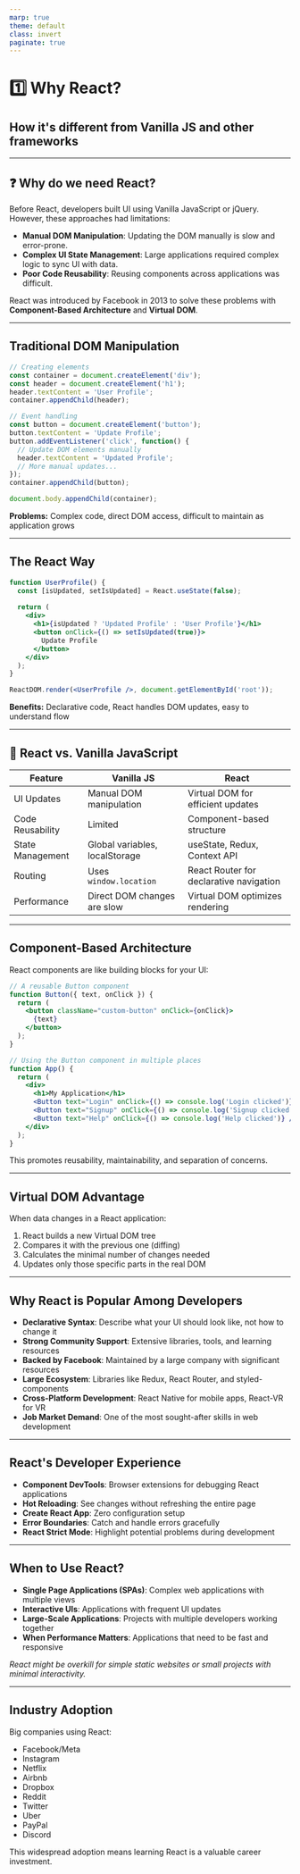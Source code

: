 ```yaml
---
marp: true
theme: default
class: invert
paginate: true
---
```


# 1️⃣ Why React?
## How it's different from Vanilla JS and other frameworks

---

## ❓ Why do we need React?

Before React, developers built UI using Vanilla JavaScript or jQuery. However, these approaches had limitations:

* **Manual DOM Manipulation**: Updating the DOM manually is slow and error-prone.
* **Complex UI State Management**: Large applications required complex logic to sync UI with data.
* **Poor Code Reusability**: Reusing components across applications was difficult.

React was introduced by Facebook in 2013 to solve these problems with **Component-Based Architecture** and **Virtual DOM**.

---

## Traditional DOM Manipulation

```javascript
// Creating elements
const container = document.createElement('div');
const header = document.createElement('h1');
header.textContent = 'User Profile';
container.appendChild(header);

// Event handling
const button = document.createElement('button');
button.textContent = 'Update Profile';
button.addEventListener('click', function() {
  // Update DOM elements manually
  header.textContent = 'Updated Profile';
  // More manual updates...
});
container.appendChild(button);

document.body.appendChild(container);
```

**Problems:** Complex code, direct DOM access, difficult to maintain as application grows

---

## The React Way

```jsx
function UserProfile() {
  const [isUpdated, setIsUpdated] = React.useState(false);
  
  return (
    <div>
      <h1>{isUpdated ? 'Updated Profile' : 'User Profile'}</h1>
      <button onClick={() => setIsUpdated(true)}>
        Update Profile
      </button>
    </div>
  );
}

ReactDOM.render(<UserProfile />, document.getElementById('root'));
```

**Benefits:** Declarative code, React handles DOM updates, easy to understand flow

---

## 🔄 React vs. Vanilla JavaScript

| Feature | Vanilla JS | React |
|---------|------------|-------|
| UI Updates | Manual DOM manipulation | Virtual DOM for efficient updates |
| Code Reusability | Limited | Component-based structure |
| State Management | Global variables, localStorage | useState, Redux, Context API |
| Routing | Uses `window.location` | React Router for declarative navigation |
| Performance | Direct DOM changes are slow | Virtual DOM optimizes rendering |

---

## Component-Based Architecture

React components are like building blocks for your UI:

```jsx
// A reusable Button component
function Button({ text, onClick }) {
  return (
    <button className="custom-button" onClick={onClick}>
      {text}
    </button>
  );
}

// Using the Button component in multiple places
function App() {
  return (
    <div>
      <h1>My Application</h1>
      <Button text="Login" onClick={() => console.log('Login clicked')} />
      <Button text="Signup" onClick={() => console.log('Signup clicked')} />
      <Button text="Help" onClick={() => console.log('Help clicked')} />
    </div>
  );
}
```

This promotes reusability, maintainability, and separation of concerns.

---

## Virtual DOM Advantage

When data changes in a React application:
1. React builds a new Virtual DOM tree
2. Compares it with the previous one (diffing)
3. Calculates the minimal number of changes needed
4. Updates only those specific parts in the real DOM

---

## Why React is Popular Among Developers

* **Declarative Syntax**: Describe what your UI should look like, not how to change it
* **Strong Community Support**: Extensive libraries, tools, and learning resources
* **Backed by Facebook**: Maintained by a large company with significant resources
* **Large Ecosystem**: Libraries like Redux, React Router, and styled-components
* **Cross-Platform Development**: React Native for mobile apps, React-VR for VR
* **Job Market Demand**: One of the most sought-after skills in web development

---

## React's Developer Experience

* **Component DevTools**: Browser extensions for debugging React applications
* **Hot Reloading**: See changes without refreshing the entire page
* **Create React App**: Zero configuration setup
* **Error Boundaries**: Catch and handle errors gracefully
* **React Strict Mode**: Highlight potential problems during development

---

## When to Use React?

* **Single Page Applications (SPAs)**: Complex web applications with multiple views
* **Interactive UIs**: Applications with frequent UI updates
* **Large-Scale Applications**: Projects with multiple developers working together
* **When Performance Matters**: Applications that need to be fast and responsive

*React might be overkill for simple static websites or small projects with minimal interactivity.*

---

## Industry Adoption

Big companies using React:
- Facebook/Meta
- Instagram
- Netflix
- Airbnb
- Dropbox
- Reddit
- Twitter
- Uber
- PayPal
- Discord

This widespread adoption means learning React is a valuable career investment.